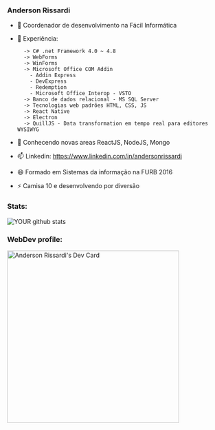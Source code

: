 ### Anderson Rissardi

<!--
**andersonr/andersonr** is a ✨ _special_ ✨ repository because its `README.md` (this file) appears on your GitHub profile.
-->

- 🔭 Coordenador de desenvolvimento na Fácil Informática
- 🌱 Experiência: 

        -> C# .net Framework 4.0 ~ 4.8
        -> WebForms
        -> WinForms
        -> Microsoft Office COM Addin
          - Addin Express
          - DevExpress
          - Redemption
          - Microsoft Office Interop - VSTO
        -> Banco de dados relacional - MS SQL Server
        -> Tecnologias web padrões HTML, CSS, JS
        -> React Native
        -> Electron
        -> QuillJS - Data transformation em tempo real para editores WYSIWYG         
- 💬 Conhecendo novas areas ReactJS, NodeJS, Mongo
- 📫 Linkedin: https://www.linkedin.com/in/andersonrissardi
- 😄 Formado em Sistemas da informação na FURB 2016
- ⚡ Camisa 10 e desenvolvendo por diversão

### Stats:
![YOUR github stats](https://github-readme-stats.vercel.app/api?username=andersonr&count_private=true)


### WebDev profile:
<a href="https://app.daily.dev/arissardi"><img src="https://api.daily.dev/devcards/6ea86f284a1d4f268c4f1e2dce097bce.png?r=of7" width="400" alt="Anderson Rissardi's Dev Card"/></a>

